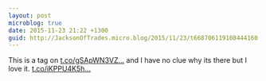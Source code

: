 ```yaml
---
layout: post
microblog: true
date: 2015-11-23 21:22 +1300
guid: http://JacksonOfTrades.micro.blog/2015/11/23/t668706119108444160.html
---
```

This is a tag on [t.co/gSApWN3VZ...](https://t.co/gSApWN3VZS) and I have no clue why its there but I love it. [t.co/iKPPU4K5h...](https://t.co/iKPPU4K5hH)

